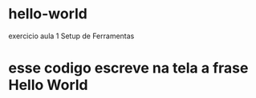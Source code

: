 # hello-world
exercicio aula 1 Setup de Ferramentas
# esse codigo escreve na tela a frase Hello World
